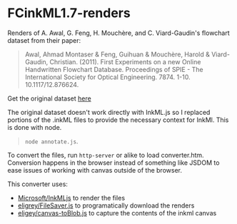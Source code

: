 # FCinkML1.7-renders
Renders of A. Awal, G. Feng, H. Mouchère, and C. Viard-Gaudin's flowchart dataset from their paper:  

> Awal, Ahmad Montaser & Feng, Guihuan & Mouchère, Harold & Viard-Gaudin, Christian. (2011). First Experiments on a new Online Handwritten Flowchart Database. Proceedings of SPIE - The International Society for Optical Engineering. 7874. 1-10. 10.1117/12.876624. 

Get the original dataset [here](http://ivc.univ-nantes.fr/en/databases/Flowchart/)

The original dataset doesn't work directly with InkML.js so I replaced portions of the .inkML files to provide the necessary context for InkMl.
This is done with node.
> `node annotate.js`.

To convert the files, run `http-server` or alike to load converter.htm. Conversion happens in the browser instead of something like JSDOM to ease
issues of working with canvas outside of the browser.

This converter uses:
* [Microsoft/InkMLjs](https://github.com/Microsoft/InkMLjs) to render the files
* [eligrey/FileSaver.js](https://github.com/eligrey/FileSaver.js) to programatically download the renders
* [eligey/canvas-toBlob.js](https://github.com/eligrey/canvas-toBlob.js) to capture the contents of the inkml canvas

